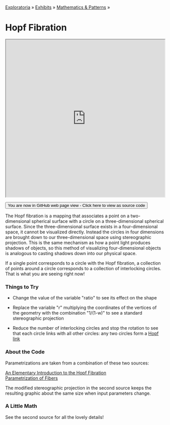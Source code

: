 [Exploratoria]( http://exploratoria.github.io ) &raquo; [Exhibits]( http://exploratoria.github.io/exhibits/ ) &raquo;
[Mathematics & Patterns]( http://exploratoria.github.io/exhibits/mathematics/ ) &raquo;

# Hopf Fibration

<iframe src=https://exploratoria.github.io/lib/code-edit-view/code-edit-view.html#https://exploratoria.github.io/exhibits/mathematics/hopf-fibration/hopf-fibration.html width=100% height=500px></iframe>

<span style="display: none">_View as a web page to see the content of this iframe_</span>

<span style="display: none"> [You are now in GitHub source code view - Click here to view as a web page]( http://exploratoria.github.io/exhibits/mathematics/hopf-fibration/index.html 'View file as a web page' ) </span>
<input type=button value="You are now in GitHub web page view - Click here to view as source code" onclick="window.location.href='https://github.com/exploratoria/exploratoria.github.io/tree/master/exhibits/mathematics/hopf-fibration/'" />

The Hopf fibration is a mapping that associates a point on a two-dimensional spherical surface with a circle on a three-dimensional spherical surface. Since the three-dimensional surface exists in a four-dimensional space, it cannot be visualized directly. Instead the circles in four dimensions are brought down to our three-dimensional space using stereographic projection. This is the same mechanism as how a point light produces shadows of objects, so this method of visualizing four-dimensional objects is analogous to casting shadows down into our physical space.

If a single point corresponds to a circle with the Hopf fibration, a collection of points around a circle corresponds to a collection of interlocking circles. That is what you are seeing right now!

### Things to Try

* Change the value of the variable "ratio" to see its effect on the shape

* Replace the variable "r" multiplying the coordinates of the vertices of the geometry with the combination "1/(1-w)" to see a standard stereographic projection

* Reduce the number of interlocking circles and stop the rotation to see that each circle links with all other circles: any two circles form a [Hopf link](https://en.wikipedia.org/wiki/Hopf_link)
 
### About the Code

Parametrizations are taken from a combination of these two sources:

[An Elementary Introduction to the Hopf Fibration](https://nilesjohnson.net/hopf-articles/Lyons_Elem-intro-Hopf-fibration.pdf)  
[Parametrization of Fibers](https://nilesjohnson.net/hopf-production.html)

The modified stereographic projection in the second source keeps the resulting graphic about the same size when input parameters change.

### A Little Math

See the second source for all the lovely details!
